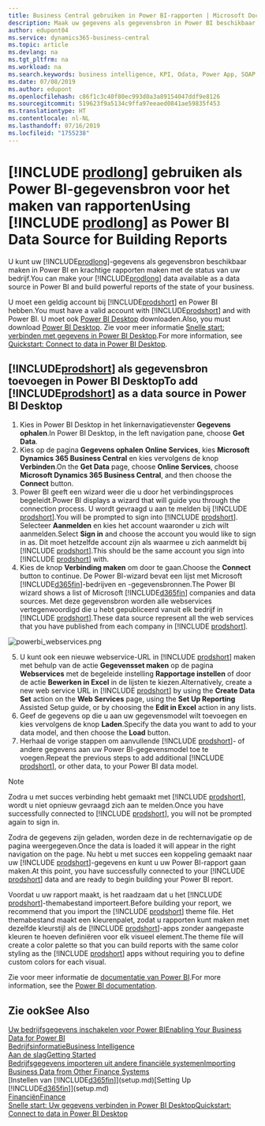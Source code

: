 ```yaml
---
title: Business Central gebruiken in Power BI-rapporten | Microsoft Docs
description: Maak uw gegevens als gegevensbron in Power BI beschikbaar en maak krachtige rapporten met de status van uw bedrijf.
author: edupont04
ms.service: dynamics365-business-central
ms.topic: article
ms.devlang: na
ms.tgt_pltfrm: na
ms.workload: na
ms.search.keywords: business intelligence, KPI, Odata, Power App, SOAP, analysis
ms.date: 07/08/2019
ms.author: edupont
ms.openlocfilehash: c86f1c3c40f80ec993d0a3a89154047ddf9e8126
ms.sourcegitcommit: 519623f9a5134c9ffa97eeaed0841ae59835f453
ms.translationtype: HT
ms.contentlocale: nl-NL
ms.lasthandoff: 07/16/2019
ms.locfileid: "1755238"
---
```

# <a name="using-include-prodlongincludesprodlongmd-as-power-bi-data-source-for-building-reports"></a><span data-ttu-id="20ddb-103">[!INCLUDE [prodlong](includes/prodlong.md)] gebruiken als Power BI-gegevensbron voor het maken van rapporten</span><span class="sxs-lookup"><span data-stu-id="20ddb-103">Using [!INCLUDE [prodlong](includes/prodlong.md)] as Power BI Data Source for Building Reports</span></span>

<span data-ttu-id="20ddb-104">U kunt uw [!INCLUDE[prodlong](includes/prodlong.md)]-gegevens als gegevensbron beschikbaar maken in Power BI en krachtige rapporten maken met de status van uw bedrijf.</span><span class="sxs-lookup"><span data-stu-id="20ddb-104">You can make your [!INCLUDE[prodlong](includes/prodlong.md)] data available as a data source in Power BI and build powerful reports of the state of your business.</span></span>  

<span data-ttu-id="20ddb-105">U moet een geldig account bij [!INCLUDE[prodshort](includes/prodshort.md)] en Power BI hebben.</span><span class="sxs-lookup"><span data-stu-id="20ddb-105">You must have a valid account with [!INCLUDE[prodshort](includes/prodshort.md)] and with Power BI.</span></span> <span data-ttu-id="20ddb-106">U moet ook [Power BI Desktop](https://powerbi.microsoft.com/en-us/desktop/) downloaden.</span><span class="sxs-lookup"><span data-stu-id="20ddb-106">Also, you must download [Power BI Desktop](https://powerbi.microsoft.com/en-us/desktop/).</span></span> <span data-ttu-id="20ddb-107">Zie voor meer informatie [Snelle start: verbinden met gegevens in Power BI Desktop](/power-bi/desktop-quickstart-connect-to-data).</span><span class="sxs-lookup"><span data-stu-id="20ddb-107">For more information, see [Quickstart: Connect to data in Power BI Desktop](/power-bi/desktop-quickstart-connect-to-data).</span></span>  

## <a name="to-add-includeprodshortincludesprodshortmd-as-a-data-source-in-power-bi-desktop"></a><span data-ttu-id="20ddb-108">[!INCLUDE[prodshort](includes/prodshort.md)] als gegevensbron toevoegen in Power BI Desktop</span><span class="sxs-lookup"><span data-stu-id="20ddb-108">To add [!INCLUDE[prodshort](includes/prodshort.md)] as a data source in Power BI Desktop</span></span>

1. <span data-ttu-id="20ddb-109">Kies in Power BI Desktop in het linkernavigatievenster **Gegevens ophalen**.</span><span class="sxs-lookup"><span data-stu-id="20ddb-109">In Power BI Desktop, in the left navigation pane, choose **Get Data**.</span></span>
2. <span data-ttu-id="20ddb-110">Kies op de pagina **Gegevens ophalen** **Online Services**, kies **Microsoft Dynamics 365 Business Central** en kies vervolgens de knop **Verbinden**.</span><span class="sxs-lookup"><span data-stu-id="20ddb-110">On the **Get Data** page, choose **Online Services**, choose **Microsoft Dynamics 365 Business Central**, and then choose the **Connect** button.</span></span>
3. <span data-ttu-id="20ddb-111">Power BI geeft een wizard weer die u door het verbindingsproces begeleidt.</span><span class="sxs-lookup"><span data-stu-id="20ddb-111">Power BI displays a wizard that will guide you through the connection process.</span></span> <span data-ttu-id="20ddb-112">U wordt gevraagd u aan te melden bij [!INCLUDE [prodshort](includes/prodshort.md)].</span><span class="sxs-lookup"><span data-stu-id="20ddb-112">You will be prompted to sign into [!INCLUDE [prodshort](includes/prodshort.md)].</span></span> <span data-ttu-id="20ddb-113">Selecteer **Aanmelden** en kies het account waaronder u zich wilt aanmelden.</span><span class="sxs-lookup"><span data-stu-id="20ddb-113">Select **Sign in** and choose the account you would like to sign in as.</span></span> <span data-ttu-id="20ddb-114">Dit moet hetzelfde account zijn als waarmee u zich aanmeldt bij [!INCLUDE [prodshort](includes/prodshort.md)].</span><span class="sxs-lookup"><span data-stu-id="20ddb-114">This should be the same account you sign into [!INCLUDE [prodshort](includes/prodshort.md)] with.</span></span>
4. <span data-ttu-id="20ddb-115">Kies de knop **Verbinding maken** om door te gaan.</span><span class="sxs-lookup"><span data-stu-id="20ddb-115">Choose the **Connect** button to continue.</span></span> <span data-ttu-id="20ddb-116">De Power BI-wizard bevat een lijst met Microsoft [!INCLUDE[d365fin](includes/d365fin_md.md)]-bedrijven en -gegevensbronnen.</span><span class="sxs-lookup"><span data-stu-id="20ddb-116">The Power BI wizard shows a list of Microsoft [!INCLUDE[d365fin](includes/d365fin_md.md)] companies and data sources.</span></span> <span data-ttu-id="20ddb-117">Met deze gegevensbron worden alle webservices vertegenwoordigd die u hebt gepubliceerd vanuit elk bedrijf in [!INCLUDE [prodshort](includes/prodshort.md)].</span><span class="sxs-lookup"><span data-stu-id="20ddb-117">These data source represent all the web services that you have published from each company in [!INCLUDE [prodshort](includes/prodshort.md)].</span></span>

  ![powerbi_webservices.png](media/across-how-use-financials-data-source-powerbi/powerbi_webservices.png)

5. <span data-ttu-id="20ddb-119">U kunt ook een nieuwe webservice-URL in [!INCLUDE [prodshort](includes/prodshort.md)] maken met behulp van de actie **Gegevensset maken** op de pagina **Webservices** met de begeleide instelling **Rapportage instellen** of door de actie **Bewerken in Excel** in de lijsten te kiezen.</span><span class="sxs-lookup"><span data-stu-id="20ddb-119">Alternatively, create a new web service URL in [!INCLUDE [prodshort](includes/prodshort.md)] by using the **Create Data Set** action on the **Web Services** page, using the **Set Up Reporting** Assisted Setup guide, or by choosing the **Edit in Excel** action in any lists.</span></span>
6. <span data-ttu-id="20ddb-120">Geef de gegevens op die u aan uw gegevensmodel wilt toevoegen en kies vervolgens de knop **Laden**.</span><span class="sxs-lookup"><span data-stu-id="20ddb-120">Specify the data you want to add to your data model, and then choose the **Load** button.</span></span>
7. <span data-ttu-id="20ddb-121">Herhaal de vorige stappen om aanvullende [!INCLUDE [prodshort](includes/prodshort.md)]- of andere gegevens aan uw Power BI-gegevensmodel toe te voegen.</span><span class="sxs-lookup"><span data-stu-id="20ddb-121">Repeat the previous steps to add additional [!INCLUDE [prodshort](includes/prodshort.md)], or other data, to your Power BI data model.</span></span>

> [!NOTE]  
> <span data-ttu-id="20ddb-122">Zodra u met succes verbinding hebt gemaakt met [!INCLUDE [prodshort](includes/prodshort.md)], wordt u niet opnieuw gevraagd zich aan te melden.</span><span class="sxs-lookup"><span data-stu-id="20ddb-122">Once you have successfully connected to [!INCLUDE [prodshort](includes/prodshort.md)], you will not be prompted again to sign in.</span></span>

<span data-ttu-id="20ddb-123">Zodra de gegevens zijn geladen, worden deze in de rechternavigatie op de pagina weergegeven.</span><span class="sxs-lookup"><span data-stu-id="20ddb-123">Once the data is loaded it will appear in the right navigation on the page.</span></span> <span data-ttu-id="20ddb-124">Nu hebt u met succes een koppeling gemaakt naar uw [!INCLUDE [prodshort](includes/prodshort.md)]-gegevens en kunt u uw Power BI-rapport gaan maken.</span><span class="sxs-lookup"><span data-stu-id="20ddb-124">At this point, you have successfully connected to your [!INCLUDE [prodshort](includes/prodshort.md)] data and are ready to begin building your Power BI report.</span></span>  

<span data-ttu-id="20ddb-125">Voordat u uw rapport maakt, is het raadzaam dat u het [!INCLUDE [prodshort](includes/prodshort.md)]-themabestand importeert.</span><span class="sxs-lookup"><span data-stu-id="20ddb-125">Before building your report, we recommend that you import the [!INCLUDE [prodshort](includes/prodshort.md)] theme file.</span></span>  <span data-ttu-id="20ddb-126">Het themabestand maakt een kleurenpalet, zodat u rapporten kunt maken met dezelfde kleurstijl als de [!INCLUDE [prodshort](includes/prodshort.md)]-apps zonder aangepaste kleuren te hoeven definiëren voor elk visueel element.</span><span class="sxs-lookup"><span data-stu-id="20ddb-126">The theme file will create a color palette so that you can build reports with the same color styling as the [!INCLUDE [prodshort](includes/prodshort.md)] apps without requiring you to define custom colors for each visual.</span></span>

<span data-ttu-id="20ddb-127">Zie voor meer informatie de [documentatie van Power BI](/power-bi/consumer/power-bi-consumer-landing/).</span><span class="sxs-lookup"><span data-stu-id="20ddb-127">For more information, see the [Power BI documentation](/power-bi/consumer/power-bi-consumer-landing/).</span></span>

## <a name="see-also"></a><span data-ttu-id="20ddb-128">Zie ook</span><span class="sxs-lookup"><span data-stu-id="20ddb-128">See Also</span></span>

[<span data-ttu-id="20ddb-129">Uw bedrijfsgegevens inschakelen voor Power BI</span><span class="sxs-lookup"><span data-stu-id="20ddb-129">Enabling Your Business Data for Power BI</span></span>](admin-powerbi.md)  
[<span data-ttu-id="20ddb-130">Bedrijfsinformatie</span><span class="sxs-lookup"><span data-stu-id="20ddb-130">Business Intelligence</span></span>](bi.md)  
[<span data-ttu-id="20ddb-131">Aan de slag</span><span class="sxs-lookup"><span data-stu-id="20ddb-131">Getting Started</span></span>](product-get-started.md)  
[<span data-ttu-id="20ddb-132">Bedrijfsgegevens importeren uit andere financiële systemen</span><span class="sxs-lookup"><span data-stu-id="20ddb-132">Importing Business Data from Other Finance Systems</span></span>](across-import-data-configuration-packages.md)  
<span data-ttu-id="20ddb-133">[Instellen van [!INCLUDE[d365fin](includes/d365fin_md.md)]](setup.md)</span><span class="sxs-lookup"><span data-stu-id="20ddb-133">[Setting Up [!INCLUDE[d365fin](includes/d365fin_md.md)]](setup.md)</span></span>  
[<span data-ttu-id="20ddb-134">Financiën</span><span class="sxs-lookup"><span data-stu-id="20ddb-134">Finance</span></span>](finance.md)  
[<span data-ttu-id="20ddb-135">Snelle start: Uw gegevens verbinden in Power BI Desktop</span><span class="sxs-lookup"><span data-stu-id="20ddb-135">Quickstart: Connect to data in Power BI Desktop</span></span>](/power-bi/desktop-quickstart-connect-to-data)  
